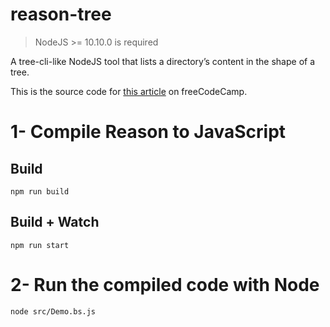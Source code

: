 # reason-tree
> NodeJS >= 10.10.0 is required

A tree-cli-like NodeJS tool that lists a directory’s content in the shape of a tree.

This is the source code for [this article](https://medium.freecodecamp.org/how-to-taste-reasonml-by-building-something-useful-7b1189b94637) on freeCodeCamp. 

# 1- Compile Reason to JavaScript
## Build
```
npm run build
```

## Build + Watch

```
npm run start
```


# 2- Run the compiled code with Node
```
node src/Demo.bs.js
```
